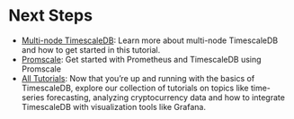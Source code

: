 # Next Steps

* [Multi-node TimescaleDB](https://docs.timescale.com/latest/getting-started/setup-multi-node-basic#basic-multi-node-setup): Learn more about multi-node TimescaleDB and how to get started in this tutorial.
* [Promscale](https://docs.timescale.com/latest/tutorials/getting-started-with-promscale): Get started with Prometheus and TimescaleDB using Promscale
* [All Tutorials](https://docs.timescale.com/latest/tutorials): Now that you’re up and running with the basics of TimescaleDB, explore our collection of tutorials on topics like time-series forecasting, analyzing cryptocurrency data and how to integrate TimescaleDB with visualization tools like Grafana.

